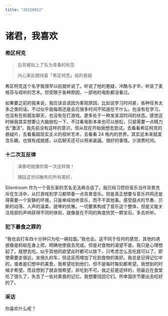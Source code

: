 ```yaml
---
title: "20220922"
---
```

诸君，我喜欢
===

### 希区柯克

>   后背被贴上了名为青春的标签
>
>   内心某处期待着「希区柯克」般的悬疑

希区柯克这个名字我很早以前就听说了。听说了他的悬疑，冷酷与才华，听说了麦格芬与视听的艺术。但受限于各种原因，一部他的电影都没看过。

如果要之前的我来说，我应该会说因为客观原因，比如说学习时间紧，各种任务太多之类的话。不过似乎我每周还是会花很多时间不知道在干什么。也没有在学习，也没有在和朋友聊天，也没有在打游戏。更多处于一种发呆混时间的状态。感觉这时候我其实想要让大脑放松一下，不过看电影本来也可以放松，只是需要一点精力去“激活”。我先前没有这样的意识，但从现在开始我想去尝试。去看看希区柯克的悬疑片，去看看超现实主义的视听艺术，去看看 24 格内的世界。其实这本来就富含乐趣，也很有成就感，以后聊天还可以用来装逼。很好的事情。少浪费时间。

### 十二次互反律

>   演奏吧就像你第一次这样做！
>
>   捕捉这世间散布的所有美好。

Silentroom 作为一个音乐家的艺名无法再合适了。我已经习惯将音乐当作背景充斥在生活中，从打游戏到学习都带着一点背景音乐。但是真正想要与音乐共鸣还是得需要一个安静的环境，只是单纯地听音乐，而不干其他事。感受鼓点的节奏、贝斯的动荡、人声的温柔、提琴的优雅。一切要素构成了音乐这个整体，但是又能关注局部的声响获得不同的体验，就像是在不同的角度欣赏一颗宝石。多去听听。

### 犯下暴食之罪的

“我也会打车四十分钟只为吃一碗拉面。”我也会。这不同于任何的感觉，其他的诱惑像是蚂蚁在身上爬，明确地使我去完成。但是对食物的渴望不是。我只是心理想起了，就想去吃。似乎其他的欲望此时都可以放下，只考虑怎么去吃就可以了。即使需要走很远，坐很久的车，但这反而增加了吃到食物的美好。我总是记得记忆中的，或者是幻想中的美食，我希望吃到他们，但不是每时每刻都希望。我想到的时候才希望。而且想到了就会很希望，非吃到不可。我之前是这样的，但最近在食堂吃了很久了，失去了一些对美食的记忆。我想要找回它们。所幸国庆节要出去吃好的了。

### 采访

你喜欢什么呢？
